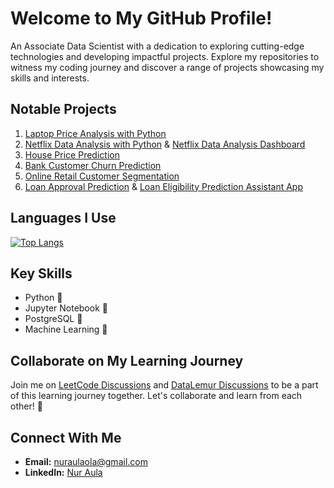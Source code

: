 # Welcome to My GitHub Profile!

An Associate Data Scientist with a dedication to exploring cutting-edge technologies and developing impactful projects. Explore my repositories to witness my coding journey and discover a range of projects showcasing my skills and interests.

## Notable Projects

1. [Laptop Price Analysis with Python](https://github.com/nuraulaola/Laptop-Price-Analysis-with-Python.git)
2. [Netflix Data Analysis with Python](https://github.com/nuraulaola/Netflix-Data-Analysis-with-Python.git) & [Netflix Data Analysis Dashboard](https://lookerstudio.google.com/reporting/0ebefa39-3d10-4346-b8ac-a936a3b0a844?s=sPQhrYx7xGg)
3. [House Price Prediction](https://github.com/nuraulaola/House-Price-Prediction.git)
4. [Bank Customer Churn Prediction](https://github.com/nuraulaola/Bank-Customer-Churn-Prediction.git)
5. [Online Retail Customer Segmentation](https://github.com/nuraulaola/Online-Retail-Customer-Segmentation.git)
6. [Loan Approval Prediction](https://github.com/nuraulaola/Loan-Approval-Prediction.git) & [Loan Eligibility Prediction Assistant App](https://loan-approval-preds.streamlit.app/)

## Languages I Use

[![Top Langs](https://github-readme-stats.vercel.app/api/top-langs/?username=nuraulaola)](https://github.com/nuraulaola/github-readme-stats)

## Key Skills

- Python 🐍
- Jupyter Notebook 📓
- PostgreSQL 🐘
- Machine Learning 🤖

## Collaborate on My Learning Journey

Join me on [LeetCode Discussions](https://github.com/nuraulaola/LeetCode-Solutions/discussions) and [DataLemur Discussions](https://github.com/nuraulaola/DataLemur-Solutions/discussions) to be a part of this learning journey together. Let's collaborate and learn from each other! 🤝 

## Connect With Me

- **Email:** nuraulaola@gmail.com
- **LinkedIn:** [Nur Aula](https://www.linkedin.com/in/nur-aula/)
